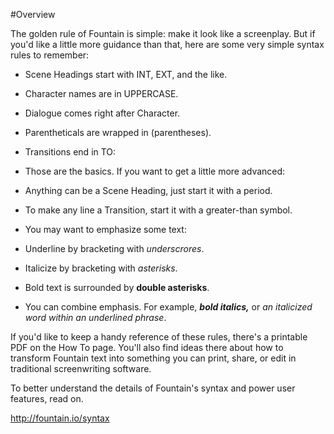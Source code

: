 #Overview

The golden rule of Fountain is simple: make it look like a screenplay. But if you'd like a little more guidance than that, here are some very simple syntax rules to remember:

- Scene Headings start with INT, EXT, and the like.
- Character names are in UPPERCASE.
- Dialogue comes right after Character.
- Parentheticals are wrapped in (parentheses).
- Transitions end in TO:
- Those are the basics. If you want to get a little more advanced:

- Anything can be a Scene Heading, just start it with a period.
- To make any line a Transition, start it with a greater-than symbol.
- You may want to emphasize some text:

- Underline by bracketing with _underscrores_.
- Italicize by bracketing with *asterisks*.
- Bold text is surrounded by **double asterisks**.
- You can combine emphasis. For example, ***bold italics,*** or _an *italicized* word within an underlined phrase_.

If you'd like to keep a handy reference of these rules, there's a printable PDF on the How To page. You'll also find ideas there about how to transform Fountain text into something you can print, share, or edit in traditional screenwriting software.

To better understand the details of Fountain's syntax and power user features, read on.

http://fountain.io/syntax

